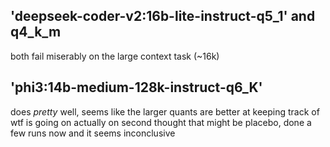 ## 'deepseek-coder-v2:16b-lite-instruct-q5_1' and q4_k_m
 both fail miserably on the large context task (~16k)

## 'phi3:14b-medium-128k-instruct-q6_K'
  does *pretty* well, seems like the larger quants are better at keeping track of wtf is going on
  actually on second thought that might be placebo, done a few runs now and it seems inconclusive
 
